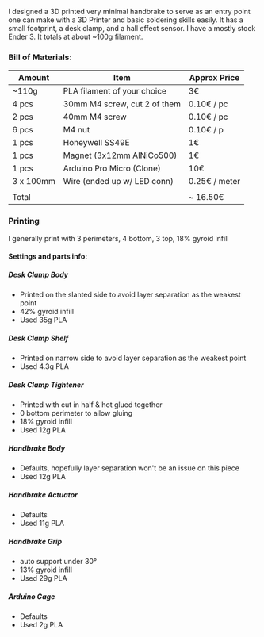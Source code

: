 I designed a 3D printed very minimal handbrake to serve as an entry point one can make with a 3D Printer and basic soldering skills easily. It has a small footprint, a desk clamp, and a hall effect sensor. I have a mostly stock Ender 3. It totals at about ~100g filament.

### Bill of Materials:

| Amount   | Item                        | Approx Price 
|----------|-----------------------------|---------------
| ~110g    | PLA filament of your choice | 3€
| 4 pcs    | 30mm M4 screw, cut 2 of them| 0.10€ / pc
| 2 pcs    | 40mm M4 screw               | 0.10€ / pc
| 6 pcs    | M4 nut                      | 0.10€ / p
| 1 pcs    | Honeywell SS49E             | 1€
| 1 pcs    | Magnet (3x12mm AlNiCo500)   | 1€
| 1 pcs    | Arduino Pro Micro (Clone)   | 10€
| 3 x 100mm| Wire (ended up w/ LED conn) | 0.25€ / meter
|||
|Total||~ 16.50€|

### Printing

I generally print with 3 perimeters, 4 bottom, 3 top, 18% gyroid infill

#### Settings and parts info:

##### Desk Clamp Body
- Printed on the slanted side to avoid layer separation as the weakest point
- 42% gyroid infill
- Used 35g PLA

##### Desk Clamp Shelf
- Printed on narrow side to avoid layer separation as the weakest point
- Used 4.3g PLA

##### Desk Clamp Tightener
- Printed with cut in half & hot glued together
- 0 bottom perimeter to allow gluing
- 18% gyroid infill
- Used 12g PLA

##### Handbrake Body
- Defaults, hopefully layer separation won't be an issue on this piece
- Used 12g PLA

##### Handbrake Actuator
- Defaults
- Used 11g PLA

##### Handbrake Grip
- auto support under 30°
- 13% gyroid infill
- Used 29g PLA

##### Arduino Cage
- Defaults
- Used 2g PLA